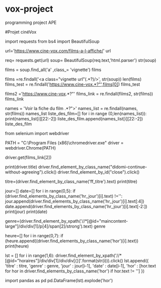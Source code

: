 # vox-project
programming project APE

#Projet cinéVox

import requests
from bs4 import BeautifulSoup


url='https://www.cine-vox.com/films-a-l-affiche/'
url

req= requests.get(url)
soup= BeautifulSoup(req.text,'html.parser')
str(soup)

films = soup.find_all('a' ,class_= 'vignette')
films

films =re.findall('<a class="vignette url"(.*?)/></a>', str(soup))
len(films)
films_test = re.findall('https://www.cine-vox.*?"',films[0])
films_test

films2 ='https://www.cine-vox.*?"'
films_link = re.findall(films2, str(films))
films_link

names = 'Voir la fiche du film .*?">'
names_list = re.findall(names, str(films))
names_list
liste_des_film=[]
for i in range (0,len(names_list)):
    print(names_list[i][22:-2])
    liste_des_film.append(names_list[i][22:-2])
liste_des_film

from selenium import webdriver

PATH = "C:\Program Files (x86)\chromedriver.exe"
driver = webdriver.Chrome(PATH)

driver.get(films_link[2])

print(driver.title)
driver.find_element_by_class_name("didomi-continue-without-agreeing").click()
driver.find_element_by_id("close").click()


titre=(driver.find_element_by_class_name('ff_titre').text)
print(titre)

jour=[]
date=[]
for i in range(0,5):
     if (driver.find_elements_by_class_name('hr_jour')[i].text) !='':
        jour.append(driver.find_elements_by_class_name('hr_jour')[i].text[:4])
        date.append(driver.find_elements_by_class_name('hr_jour')[i].text[-2:])
print(jour)
print(date)


genre=(driver.find_element_by_xpath('//*[@id="maincontent-large"]/div/div[1]/p[4]/span[2]/strong').text)
genre


heure=[]
for i in range(0,7):
    if (heure.append((driver.find_elements_by_class_name('hor')[i].text))
print(heure)

lst = []
for i in range(1,6):
    driver.find_element_by_xpath('//*[@id="horaires"]/div/div[1]/div/div[{}]'.format(str(i))).click()
    lst.append({
    'titre' : titre,
    'genre' : genre,
    'jour' : jour[i-1],
    'date' : date[i-1],
    'hor' : [hor.text for hor in driver.find_elements_by_class_name('hor') if hor.text != '']
    })
    

import pandas as pd
pd.DataFrame(lst).explode('hor')